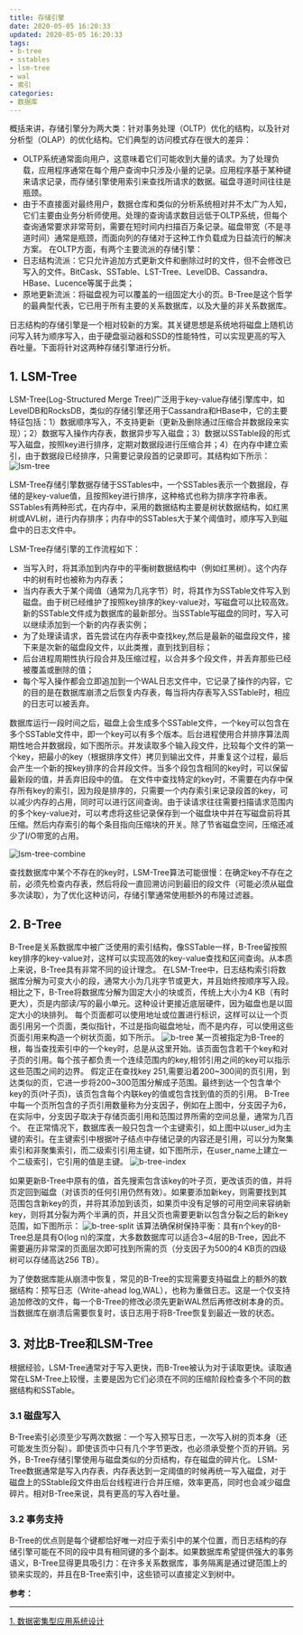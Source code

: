```yaml
---
title: 存储引擎
date: 2020-05-05 16:20:33
updated: 2020-05-05 16:20:33
tags:
- b-tree
- sstables
- lsm-tree
- wal
- 索引
categories:
- 数据库
---
```

概括来讲，存储引擎分为两大类：针对事务处理（OLTP）优化的结构，以及针对分析型（OLAP）的优化结构。它们典型的访问模式存在很大的差异：
- OLTP系统通常面向用户，这意味着它们可能收到大量的请求。为了处理负载，应用程序通常在每个用户查询中只涉及小量的记录。应用程序基于某种键来请求记录，而存储引擎使用索引来查找所请求的数据。磁盘寻道时间往往是瓶颈。
- 由于不直接面对最终用户，数据仓库和类似的分析系统相对并不太广为人知，它们主要由业务分析师使用。处理的查询请求数目远低于OLTP系统，但每个查询通常要求非常苛刻，需要在短时间内扫描百万条记录。磁盘带宽（不是寻道时间）通常是瓶颈，而面向列的存储对于这种工作负载成为日益流行的解决方案。
在OLTP方面，有两个主要流派的存储引擎：
- 日志结构流派：它只允许追加方式更新文件和删除过时的文件，但不会修改已写入的文件。BitCask、SSTable、LST-Tree、LevelDB、Cassandra、HBase、Lucence等属于此类；
- 原地更新流派：将磁盘视为可以覆盖的一组固定大小的页。B-Tree是这个哲学的最典型代表，它已用于所有主要的关系数据库，以及大量的非关系数据库。

日志结构的存储引擎是一个相对较新的方案。其关键思想是系统地将磁盘上随机访问写入转为顺序写入，由于硬盘驱动器和SSD的性能特性，可以实现更高的写入吞吐量。下面将针对这两种存储引擎进行分析。

<!-- more -->

## 1. LSM-Tree
LSM-Tree(Log-Structured Merge Tree)广泛用于key-value存储引擎库中，如LevelDB和RocksDB，类似的存储引擎还用于Cassandra和HBase中，它的主要特征包括：1）数据顺序写入，不支持更新（更新及删除通过压缩合并数据段来实现）；2）数据写入操作内存表，数据异步写入磁盘；3）数据以SSTable段的形式写入磁盘，按照key进行排序，定期对数据段进行压缩合并；4）在内存中建立索引，由于数据段已经排序，只需要记录段首的记录即可。其结构如下所示：
![lsm-tree](/images/lsm-tree.jpg "lsm-tree")

LSM-Tree存储引擎数据存储于SSTables中，一个SSTables表示一个数据段，存储的是key-value值，且按照key进行排序，这种格式也称为排序字符串表。SSTables有两种形式，在内存中，采用的数据结构主要是树状数据结构，如红黑树或AVL树，进行内存排序；内存中的SSTables大于某个阈值时，顺序写入到磁盘中的日志文件中。

LSM-Tree存储引擎的工作流程如下：
- 当写入时，将其添加到内存中的平衡树数据结构中（例如红黑树）。这个内存中的树有时也被称为内存表；
- 当内存表大于某个阈值（通常为几兆字节）时，将其作为SSTable文件写入到磁盘。由于树已经维护了按照key排序的key-value对，写磁盘可以比较高效。新的SSTable文件成为数据库的最新部分。当SSTable写磁盘的同时，写入可以继续添加到一个新的内存表实例；
- 为了处理读请求，首先尝试在内存表中查找key,然后是最新的磁盘段文件，接下来是次新的磁盘段文件，以此类推，直到找到目标；
- 后台进程周期性执行段合并及压缩过程，以合并多个段文件，并丢弃那些已经被覆盖或删除的值；
- 每个写入操作都会立即追加到一个WAL日志文件中，它记录了操作的内容，它的目的是在数据库崩溃之后恢复内存表，每当将内存表写入SSTable时，相应的日志可以被丢弃。

数据库运行一段时间之后，磁盘上会生成多个SSTable文件，一个key可以包含在多个SSTable文件中，即一个key可以有多个版本。后台进程使用合并排序算法周期性地合并数据段，如下图所示。并发读取多个输入段文件，比较每个文件的第一个key，把最小的key（根据排序文件）拷贝到输出文件，并重复这个过程，最后会产生一个新的按key排序的合并段文件。当多个段包含相同的key时，可以保留最新段的值，并丢弃旧段中的值。
在文件中查找特定的key时，不需要在内存中保存所有key的索引，因为段是排序的，只需要一个内存索引来记录段首的key，可以减少内存的占用，同时可以进行区间查询。由于读请求往往需要扫描请求范围内的多个key-value对，可以考虑将这些记录保存到一个磁盘块中并在写磁盘前将其压缩。然后内存索引的每个条目指向压缩块的开关。除了节省磁盘空间，压缩还减少了I/O带宽的占用。

![lsm-tree-combine](/images/lsm-tree-combine.jpg "lsm-tree-combine")

查找数据库中某个不存在的key时，LSM-Tree算法可能很慢：在确定key不存在之前，必须先检查内存表，然后将段一直回溯访问到最旧的段文件（可能必须从磁盘多次读取），为了优化这种访问，存储引擎通常使用额外的布隆过滤器。

## 2. B-Tree
B-Tree是关系数据库中被广泛使用的索引结构，像SSTable一样，B-Tree留按照key排序的key-value对，这样可以实现高效的key-value查找和区间查询。从本质上来说，B-Tree具有非常不同的设计理念。
在LSM-Tree中，日志结构索引将数据库分解为可变大小的段，通常大小为几兆字节或更大，并且始终按顺序写入段。相比之下，B-Tree将数据库分解为固定大小的块或页，传统上大小为4 KB（有时更大），页是内部读/写的最小单元。这种设计更接近底层硬件，因为磁盘也是以固定大小的块排列。
每个页面都可以使用地址或位置进行标识，这样可以让一个页面引用另一个页面，类似指针，不过是指向磁盘地址，而不是内存，可以使用这些页面引用来构造一个树状页面，如下所示。
![b-tree](/images/b-tree.jpg "b-tree")
某一页被指定为B-Tree的根，每当查找索引中的一个key时，总是从这里开始。该页面包含若干个key和对子页的引用。每个孩子都负责一个连续范围内的key,相邻引用之间的key可以指示这些范围之间的边界。
假定正在查找key 251,需要沿着200~300间的页引用，到达类似的页，它进一步将200~300范围分解成子范围。最终到达一个包含单个key的页(叶子页)，该页包含每个内联key的值或包含找到值的页的引用。
B-Tree中每一个页所包含的子页引用数量称为分支因子，例如在上图中，分支因子为6，在实际中，分支因子取决于存储页面引用和范围过界所需的空间总量，通常为几百个。
在正常情况下，数据库表一般只包含一个主键索引，如上图中以user_id为主键的索引。在主键索引中根据叶子结点中存储记录的内容还是引用，可以分为聚集索引和非聚集索引，而二级索引引用主键，如下图所示，在user_name上建立一个二级索引，它引用的值是主键。
![b-tree-index](/images/b-tree-index.jpg "b-tree-index")

如果更新B-Tree中原有的值，首先搜索包含该key的叶子页，更改该页的值，并将页定回到磁盘（对该页的任何引用仍然有效）。如果要添加新key，则需要找到其范围包含新key的页，并将其添加到该页，如果页中没有足够的可用空间来容纳新key，则将其分裂为两个半满的页，并且父页也需要更新以包含分裂之后的新key范围，如下图所示：
![b-tree-split](/images/b-tree-split.jpg "b-tree-split")
该算法确保树保持平衡：具有n个key的B-Tree总是具有O(log n)的深度，大多数数据库可以适合3~4层的B-Tree，因此不需要遍历非常深的页面层次即可找到所需的页（分支因子为500的4 KB页的四级树可以存储高达256 TB）。

为了使数据库能从崩溃中恢复，常见的B-Tree的实现需要支持磁盘上的额外的数据结构：预写日志（Write-ahead log,WAL），也称为重做日志。这是一个仅支持追加修改的文件，每一个B-Tree的修改必须先更新WAL然后再修改树本身的页。当数据库在崩溃后需要恢复时，该日志用于将B-Tree恢复到最近一致的状态。

## 3. 对比B-Tree和LSM-Tree
根据经验，LSM-Tree通常对于写入更快，而B-Tree被认为对于读取更快。读取通常在LSM-Tree上较慢，主要是因为它们必须在不同的压缩阶段检查多个不同的数据结构和SSTable。

### 3.1 磁盘写入
B-Tree索引必须至少写两次数据：一个写入预写日志，一次写入树的页本身（还可能发生页分裂）。即使该页中只有几个字节更改，也必须承受整个页的开销。另外，B-Tree存储引擎使用与磁盘类似的分页结构，存在磁盘的碎片化。
LSM-Tree数据通常是写入内存表，内存表达到一定阈值的时候再统一写入磁盘，对于磁盘上的SStable段文件由后台线程进行合并压缩，效率更高，同时也会减少磁盘碎片。相对B-Tree来说，具有更高的写入吞吐量。

### 3.2 事务支持
B-Tree的优点则是每个键都恰好唯一对应于索引中的某个位置，而日志结构的存储引擎可能在不同的段中具有相同键的多个副本。如果数据库希望提供强大的事务语义，B-Tree显得更具吸引力：在许多关系数据库，事务隔离是通过键范围上的锁来实现的，并且在B-Tree索引中，这些锁可以直接定义到树中。


**参考：**

----
[1]:https://book.douban.com/subject/30329536/

[1. 数据密集型应用系统设计][1]